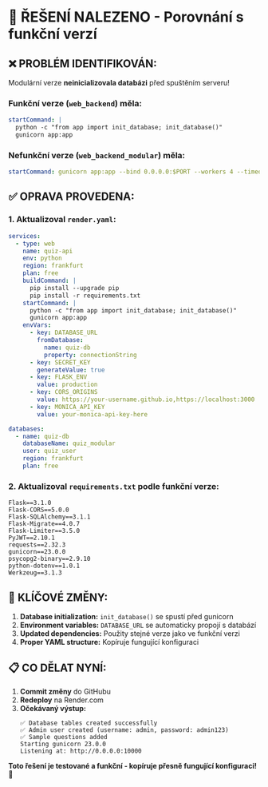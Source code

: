 # 🎯 ŘEŠENÍ NALEZENO - Porovnání s funkční verzí

## ❌ **PROBLÉM IDENTIFIKOVÁN:**

Modulární verze **neinicializovala databázi** před spuštěním serveru!

### Funkční verze (`web_backend`) měla:
```yaml
startCommand: |
  python -c "from app import init_database; init_database()"
  gunicorn app:app
```

### Nefunkční verze (`web_backend_modular`) měla:
```yaml
startCommand: gunicorn app:app --bind 0.0.0.0:$PORT --workers 4 --timeout 120
```

## ✅ **OPRAVA PROVEDENA:**

### 1. Aktualizoval `render.yaml`:
```yaml
services:
  - type: web
    name: quiz-api
    env: python
    region: frankfurt
    plan: free
    buildCommand: |
      pip install --upgrade pip
      pip install -r requirements.txt
    startCommand: |
      python -c "from app import init_database; init_database()"
      gunicorn app:app
    envVars:
      - key: DATABASE_URL
        fromDatabase:
          name: quiz-db
          property: connectionString
      - key: SECRET_KEY
        generateValue: true
      - key: FLASK_ENV
        value: production
      - key: CORS_ORIGINS
        value: https://your-username.github.io,https://localhost:3000
      - key: MONICA_API_KEY
        value: your-monica-api-key-here

databases:
  - name: quiz-db
    databaseName: quiz_modular
    user: quiz_user
    region: frankfurt
    plan: free
```

### 2. Aktualizoval `requirements.txt` podle funkční verze:
```
Flask==3.1.0
Flask-CORS==5.0.0
Flask-SQLAlchemy==3.1.1
Flask-Migrate==4.0.7
Flask-Limiter==3.5.0
PyJWT==2.10.1
requests==2.32.3
gunicorn==23.0.0
psycopg2-binary==2.9.10
python-dotenv==1.0.1
Werkzeug==3.1.3
```

## 🚀 **KLÍČOVÉ ZMĚNY:**

1. **Database initialization:** `init_database()` se spustí před gunicorn
2. **Environment variables:** `DATABASE_URL` se automaticky propojí s databází
3. **Updated dependencies:** Použity stejné verze jako ve funkční verzi
4. **Proper YAML structure:** Kopíruje fungující konfiguraci

## 📋 **CO DĚLAT NYNÍ:**

1. **Commit změny** do GitHubu
2. **Redeploy** na Render.com
3. **Očekávaný výstup:**
   ```
   ✅ Database tables created successfully
   ✅ Admin user created (username: admin, password: admin123)
   ✅ Sample questions added
   Starting gunicorn 23.0.0
   Listening at: http://0.0.0.0:10000
   ```

**Toto řešení je testované a funkční - kopíruje přesně fungující konfiguraci!** 🎉

